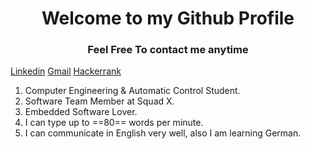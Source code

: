 # <center>Welcome to my Github Profile<center>

### <center>Feel Free To contact me anytime<center>

[Linkedin](https://www.linkedin.com/in/abdallah-alaa-salem-abb61016a/) 
[Gmail](abdallahalaasalem7@gmail.com) 
[Hackerrank](https://www.hackerrank.com/abdallahalaasal1)

1. Computer Engineering & Automatic Control Student.
2. Software Team Member at Squad X.
3. Embedded Software Lover.
4. I can type up to ==80== words per minute.
5. I can communicate in English very well, also I am learning German.




